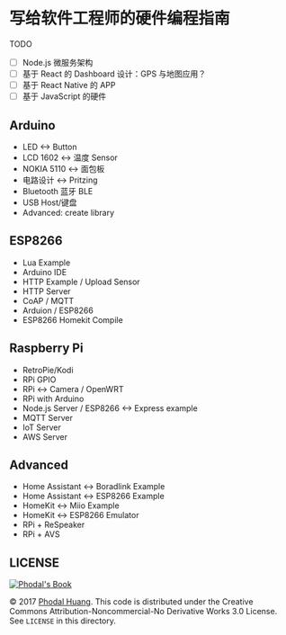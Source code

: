 # 写给软件工程师的硬件编程指南

TODO

 - [ ] Node.js 微服务架构
 - [ ] 基于 React 的 Dashboard 设计：GPS 与地图应用？
 - [ ] 基于 React Native 的 APP
 - [ ] 基于 JavaScript 的硬件

Arduino
---

 - LED <-> Button
 - LCD 1602 <-> 温度 Sensor
 - NOKIA 5110 <-> 面包板
 - 电路设计 <-> Pritzing
 - Bluetooth 蓝牙 BLE
 - USB Host/键盘
 - Advanced: create library

ESP8266
---

 - Lua Example
 - Arduino IDE
 - HTTP Example / Upload Sensor
 - HTTP Server
 - CoAP / MQTT
 - Arduion / ESP8266
 - ESP8266 Homekit Compile

Raspberry Pi
---

 - RetroPie/Kodi
 - RPi GPIO
 - RPi <-> Camera / OpenWRT
 - RPi with Arduino
 - Node.js Server / ESP8266 <-> Express example
 - MQTT Server
 - IoT Server
 - AWS Server

Advanced
---

 - Home Assistant <-> Boradlink Example
 - Home Assistant <-> ESP8266 Example
 - HomeKit <-> Miio Example
 - HomeKit <-> ESP8266 Emulator
 - RPi + ReSpeaker
 - RPi + AVS


LICENSE
---

[![Phodal's Book](http://brand.phodal.com/shields/book-small.svg)](https://www.phodal.com/)


© 2017 [Phodal Huang](https://www.phodal.com). This code is distributed under the Creative Commons Attribution-Noncommercial-No Derivative Works 3.0 License. See `LICENSE` in this directory.
